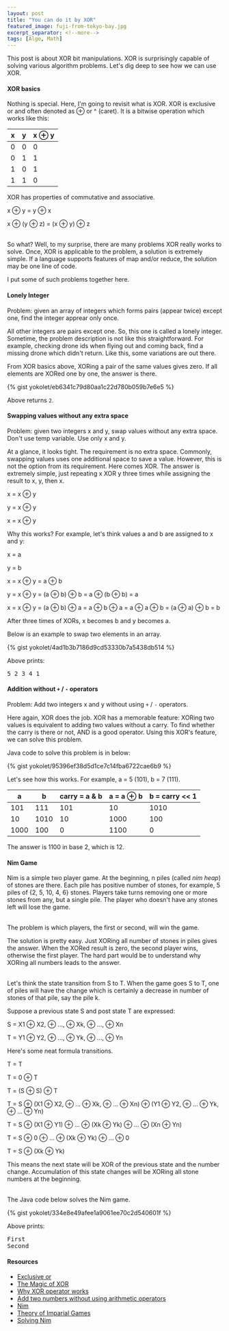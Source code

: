 ```yaml
---
layout: post
title: "You can do it by XOR"
featured_image: fuji-from-tokyo-bay.jpg
excerpt_separator: <!--more-->
tags: [Algo, Math]
---
```


This post is about XOR bit manipulations.
XOR is surprisingly capable of solving various algorithm problems.
Let's dig deep to see how we can use XOR.
<!--more-->

#### XOR basics ####

Nothing is special. Here, I'm going to revisit what is XOR.
XOR is exclusive or and often denoted as &oplus; or ^ (caret).
It is a bitwise operation which works like this:


| x | y | x &oplus; y |
|---|---|-------------|
| 0 | 0 | 0 |
| 0 | 1 | 1 |
| 1 | 0 | 1 |
| 1 | 1 | 0 |


XOR has properties of commutative and associative.

x &oplus; y = y &oplus; x

x &oplus; (y &oplus; z) = (x &oplus; y) &oplus; z

<br/>
So what?
Well, to my surprise, there are many problems XOR really works to solve.
Once, XOR is applicable to the problem, a solution is extremely simple.
If a language supports features of map and/or reduce,
the solution may be one line of code.


I put some of such problems together here.


#### Lonely Integer ####

Problem: given an array of integers which forms pairs (appear twice) except one,
find the integer apprear only once.

All other integers are pairs except one. So, this one is called a lonely integer.
Sometime, the problem description is not like this straightforward. For example,
checking drone ids when flying out and coming back,
find a missing drone which didn't return. Like this, some variations are out there.

From XOR basics above, XORing a pair of the same values gives zero.
If all elements are XORed one by one, the answer is there.

{% gist yokolet/eb6341c79d80aa1c22d780b059b7e6e5 %}

Above returns `2`.


#### Swapping values without any extra space ####

Problem: given two integers x and y, swap values without any extra space.
Don't use temp variable. Use only x and y.


At a glance, it looks tight. The requirement is no extra space.
Commonly, swapping values uses one additional space to save a value.
However, this is not the option from its requirement.
Here comes XOR. The answer is extremely simple, just repeating x XOR y three times
while assigning the result to x, y, then x.

x = x &oplus; y

y = x &oplus; y

x = x &oplus; y


Why this works? For example, let's think values a and b are assigned to x and y:


x = a

y = b

x = x &oplus; y = a &oplus; b

y = x &oplus; y = (a &oplus; b) &oplus; b = a &oplus; (b &oplus; b) = a

x = x &oplus; y = (a &oplus; b) &oplus; a = a &oplus; b &oplus; a = a &oplus; a &oplus; b = (a &oplus; a) &oplus; b = b


After three times of XORs, x becomes b and y becomes a.


Below is an example to swap two elements in an array.

{% gist yokolet/4ad1b3b7186d9cd53330b7a5438db514 %}

Above prints:

<pre>
5 2 3 4 1
</pre>


#### Addition without `+` / `-` operators ####

Problem: Add two integers x and y without using `+` / `-` operators.

Here again, XOR does the job. XOR has a memorable feature:
XORing two values is equivalent to adding two values without a carry.
To find whether the carry is there or not, AND is a good operator.
Using this XOR's feature, we can solve this problem.


Java code to solve this problem is in below:

{% gist yokolet/95396ef38d5d1ce7c14fba6722cae6b9 %}


Let's see how this works. For example, a = 5 (101), b = 7 (111).

|  a   |  b   | carry = a &amp; b | a = a &oplus; b | b = carry << 1 |
|------|------|-------------------|-----------------|----------------|
| 101  | 111  | 101               | 10              | 1010           |
|  10  | 1010 |  10               | 1000            | 100            |
| 1000 | 100  | 0                 | 1100            | 0              |

The answer is 1100 in base 2, which is 12.


#### Nim Game ####

Nim is a simple two player game.
At the beginning, n piles (called *nim heap*) of stones are there.
Each pile has positive number of stones, for example, 5 piles of {2, 5, 10, 4, 6} stones.
Players take turns removing one or more stones from any, but a single pile.
The player who doesn't have any stones left will lose the game.

<br/>
The problem is which players, the first or second, will win the game.

The solution is pretty easy. Just XORing all number of stones in piles gives the answer.
When the XORed result is zero, the second player wins, otherwise the first player.
The hard part would be to understand why XORing all numbers leads to the answer.

<br/>
Let's think the state transition from S to T.
When the game goes S to T, one of piles will have the change which is certainly
a decrease in number of stones of that pile, say the pile k.

Suppose a previous state S and post state T are expressed:

S = X1 &oplus; X2, &oplus; ..., &oplus; Xk, &oplus; ..., &oplus; Xn

T = Y1 &oplus; Y2, &oplus; ..., &oplus; Yk, &oplus; ..., &oplus; Yn



Here's some neat formula transitions.

T = T

T = 0 &oplus; T

T = (S &oplus; S) &oplus; T

T = S &oplus; (X1 &oplus; X2, &oplus; ... &oplus; Xk, &oplus; ... &oplus; Xn) &oplus; (Y1 &oplus; Y2, &oplus; ... &oplus; Yk, &oplus; ... &oplus; Yn)

T = S &oplus; (X1 &oplus; Y1) &oplus; ... &oplus; (Xk &oplus; Yk) &oplus; ... &oplus; (Xn &oplus; Yn)

T = S &oplus; 0 &oplus; ... &oplus; (Xk &oplus; Yk) &oplus; ... &oplus; 0

T = S &oplus; (Xk &oplus; Yk)


This means the next state will be XOR of the previous state and the number change.
Accumulation of this state changes will be XORing all stone numbers at the beginning.

<br/>
The Java code below solves the Nim game.

{% gist yokolet/334e8e49afee1a9061ee70c2d540601f %}

Above prints:

<pre>
First
Second
</pre>


#### Resources ####

- [Exclusive or](https://en.wikipedia.org/wiki/Exclusive_or)
- [The Magic of XOR](https://www.cs.umd.edu/class/sum2003/cmsc311/Notes/BitOp/xor.html)
- [Why XOR operator works](https://math.stackexchange.com/questions/416042/why-xor-operator-works)
- [Add two numbers without using arithmetic operators](http://www.geeksforgeeks.org/add-two-numbers-without-using-arithmetic-operators/)
- [Nim](https://en.wikipedia.org/wiki/Nim)
- [Theory of Imparial Games](http://web.mit.edu/sp.268/www/nim.pdf)
- [Solving Nim](http://www.ams.org/samplings/feature-column/fcarc-games4)
